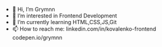 - 👋 Hi, I’m Grymnn
- 👀 I’m interested in Frontend Development
- 🌱 I’m currently learning HTML,CSS,JS,Git
- 📫 How to reach me:  linkedin.com/in/kovalenko-frontend
                       codepen.io/grymnn
